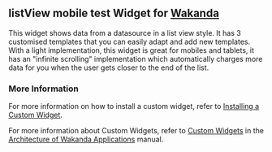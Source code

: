 ## listView mobile test Widget for [Wakanda](http://wakanda.org)
This widget shows data from a datasource in a list view style. It has 3 customised templates that you can easily adapt and add new templates. With a light implementation, this widget is great for mobiles and tablets, it has an "infinite scrolling" implementation which automatically charges more data for you when the user gets closer to the end of the list.

### More Information
For more information on how to install a custom widget, refer to [Installing a Custom Widget](http://doc.wakanda.org/WakandaStudio0/help/Title/en/page3869.html#1027761).

For more information about Custom Widgets, refer to [Custom Widgets](http://doc.wakanda.org/Wakanda0.v5/help/Title/en/page3863.html "Custom Widgets") in the [Architecture of Wakanda Applications](http://doc.wakanda.org/Wakanda0.v5/help/Title/en/page3844.html "Architecture of Wakanda Applications") manual.
